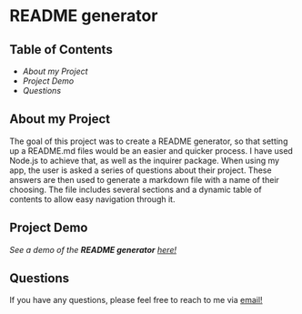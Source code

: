 # README generator

## Table of Contents

- _About my Project_
- _Project Demo_
- _Questions_

## About my Project

The goal of this project was to create a README generator, so that setting up a README.md files would be an easier and quicker process. I have used Node.js to achieve that, as well as the inquirer package. When using my app, the user is asked a series of questions about their project. These answers are then used to generate a markdown file with a name of their choosing. The file includes several sections and a dynamic table of contents to allow easy navigation through it.

## Project Demo

_See a demo of the **README generator** [here!](https://drive.google.com/file/d/1iwi-45cHolgUF2Og4j1t-H45QMCFw-ez/view)_

## Questions

If you have any questions, please feel free to reach to me via [email!](mailto:mshtebunaeva@gmail.com)
